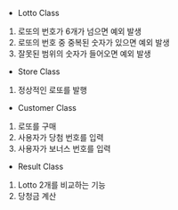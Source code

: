 - Lotto Class
1. 로또의 번호가 6개가 넘으면 예외 발생
2. 로또의 번호 중 중복된 숫자가 있으면 예외 발생
3. 잘못된 범위의 숫자가 들어오면 예외 발생

- Store Class
1. 정상적인 로또를 발행

- Customer Class
1. 로또를 구매
2. 사용자가 당첨 번호를 입력
3. 사용자가 보너스 번호를 입력

- Result Class
1. Lotto 2개를 비교하는 기능
2. 당청금 계산